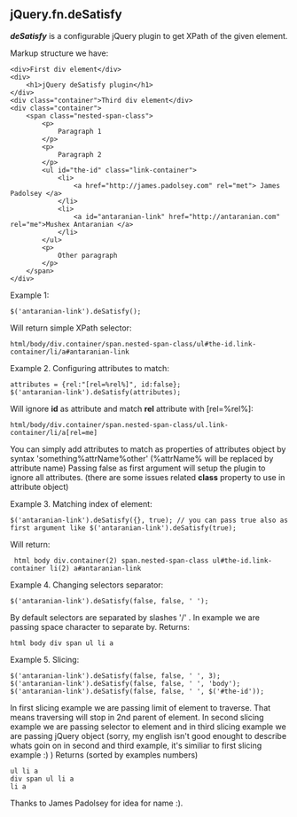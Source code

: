 jQuery.fn.deSatisfy
--

***deSatisfy*** is a configurable jQuery plugin to get XPath of the given element. 

Markup structure we have:

    <div>First div element</div>
    <div>
        <h1>jQuery deSatisfy plugin</h1>
    </div>
    <div class="container">Third div element</div>
    <div class="container">
        <span class="nested-span-class">
            <p>
                Paragraph 1
            </p>
            <p>
                Paragraph 2
            </p>
            <ul id="the-id" class="link-container">
                <li>
                    <a href="http://james.padolsey.com" rel="met"> James Padolsey </a>
                </li>
                <li>
                    <a id="antaranian-link" href="http://antaranian.com" rel="me">Mushex Antaranian </a>
                </li>
            </ul>
            <p>
                Other paragraph
            </p>
        </span>
    </div>


Example 1:

    $('antaranian-link').deSatisfy();

Will return simple XPath selector:
    
    html/body/div.container/span.nested-span-class/ul#the-id.link-container/li/a#antaranian-link

Example 2. Configuring attributes to match:

    attributes = {rel:"[rel=%rel%]", id:false};
    $('antaranian-link').deSatisfy(attributes);

Will ignore __id__ as attribute and match __rel__ attribute with [rel=%rel%]:

    html/body/div.container/span.nested-span-class/ul.link-container/li/a[rel=me]

You can simply add attributes to match as properties of attributes object by syntax 'something%attrName%other' (%attrName% will be replaced by attribute name)
Passing false as first argument will setup the plugin to ignore all attributes. (there are some issues related __class__ property to use in attribute object)

Example 3. Matching index of element:

    $('antaranian-link').deSatisfy({}, true); // you can pass true also as first argument like $('antaranian-link').deSatisfy(true);

Will return:

     html body div.container(2) span.nested-span-class ul#the-id.link-container li(2) a#antaranian-link

Example 4. Changing selectors separator:

    $('antaranian-link').deSatisfy(false, false, ' ');
    
By default selectors are separated by slashes '/' . In example we are passing space character to separate by. Returns:

    html body div span ul li a

Example 5. Slicing:

    $('antaranian-link').deSatisfy(false, false, ' ', 3);
    $('antaranian-link').deSatisfy(false, false, ' ', 'body');
    $('antaranian-link').deSatisfy(false, false, ' ', $('#the-id'));

In first slicing example we are passing limit of element to traverse. That means traversing will stop in 2nd parent of element. 
In second slicing example we are passing selector to element and in third slicing example we are passing jQuery object (sorry, my english isn't good enought to describe whats goin on in second and third example, it's similiar to first slicing example :) )
Returns (sorted by examples numbers)

    ul li a
    div span ul li a
    li a

Thanks to James Padolsey for idea for name :).

